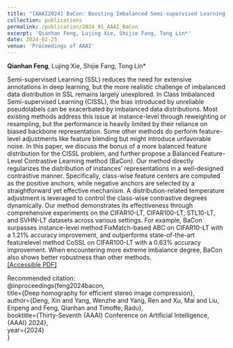 ```yaml
---
title: "[AAAI2024] BaCon: Boosting Imbalanced Semi-supervised Learning via Balanced Feature-Level Contrastive Learning"
collection: publications
permalink: /publication/2024_01_AAAI_BaCon
excerpt: 'Qianhan Feng, Lujing Xie, Shijie Fang, Tong Lin*'
date: 2024-02-25
venue: 'Proceedings of AAAI'
---
```

**Qianhan Feng**, Lujing Xie, Shijie Fang, Tong Lin*

Semi-supervised Learning (SSL) reduces the need for extensive annotations in deep learning, but the more realistic challenge of imbalanced data distribution in SSL remains largely unexplored. In Class Imbalanced Semi-supervised Learning (CISSL), the bias introduced by unreliable pseudolabels can be exacerbated by imbalanced data distributions. Most existing methods address this issue at instance-level through reweighting or resampling, but the performance is heavily limited by their reliance on biased backbone representation. Some other methods do perform feature-level adjustments like feature blending but might introduce unfavorable noise. In this paper, we discuss the bonus of a more balanced feature distribution for the CISSL problem, and further propose a Balanced Feature-Level Contrastive Learning method (BaCon). Our method directly regularizes the distribution of instances’ representations in a well-designed contrastive manner. Specifically, class-wise feature centers are computed as the positive anchors, while negative anchors are selected by a straightforward yet effective mechanism. A distribution-related temperature adjustment is leveraged to control the class-wise contrastive degrees dynamically. Our method demonstrates its effectiveness through comprehensive experiments on the CIFAR10-LT, CIFAR100-LT, STL10-LT, and SVHN-LT datasets across various settings. For example, BaCon surpasses instance-level method FixMatch-based ABC on CIFAR10-LT with a 1.21% accuracy improvement, and outperforms state-of-the-art featurelevel method CoSSL on CIFAR100-LT with a 0.63% accuracy improvement. When encountering more extreme imbalance degree, BaCon also shows better robustness than other methods.  
[[Accessible PDF]](https://fqhank.github.io/fengqianhan.github.io/files/AAAI24-Feng.pdf)  

Recommended citation:   
@inproceedings{feng2024bacon,  
  title={Deep homography for efficient stereo image compression},  
  author={Deng, Xin and Yang, Wenzhe and Yang, Ren and Xu, Mai and Liu, Enpeng and Feng, Qianhan and Timofte, Radu},  
  booktitle={Thirty-Seventh {AAAI} Conference on Artificial Intelligence, {AAAI} 2024},  
  year={2024}  
}
